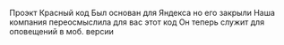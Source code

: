 Проэкт Красный код
Был основан для Яндекса но его закрыли
Наша компания переосмыслила для вас этот код
Он теперь служит для оповещений в моб. версии